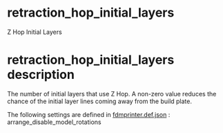 
# retraction_hop_initial_layers
Z Hop Initial Layers


# retraction_hop_initial_layers description
The number of initial layers that use Z Hop. A non-zero value reduces the chance of the initial layer lines coming away from the build plate.

The following settings are defined in [fdmprinter.def.json](https://github.com/smartavionics/Cura/blob/mb-master/resources/definitions/fdmprinter.def.json) : arrange_disable_model_rotations

